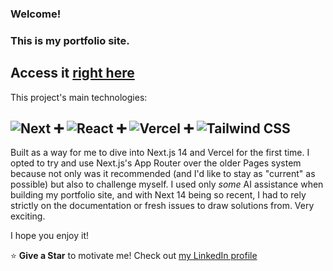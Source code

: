 ### Welcome!

### This is my portfolio site.

## Access it [right here](https://chrisperrault.vercel.app/)


This project's main technologies:

## ![Next](https://img.shields.io/badge/Next-black?style=for-the-badge&logo=next.js&logoColor=white) ➕ ![React](https://img.shields.io/badge/React-20232A?style=for-the-badge&logo=react&logoColor=61DAFB) ➕ ![Vercel](https://img.shields.io/badge/Vercel-000000?style=for-the-badge&logo=vercel&logoColor=white) ➕ ![Tailwind CSS](https://img.shields.io/badge/Tailwind_CSS-38B2AC?style=for-the-badge&logo=tailwind-css&logoColor=white)

Built as a way for me to dive into Next.js 14 and Vercel for the first time. I opted to try and use Next.js's App Router over the older Pages system because not only was it recommended (and I'd like to stay as "current" as possible) but also to challenge myself. I used only _some_ AI assistance when building my portfolio site, and with Next 14 being so recent, I had to rely strictly on the documentation or fresh issues to draw solutions from. Very exciting.

I hope you enjoy it!



⭐ **Give a Star** to motivate me!
Check out [my LinkedIn profile](https://www.linkedin.com/in/christopherperrault/)
